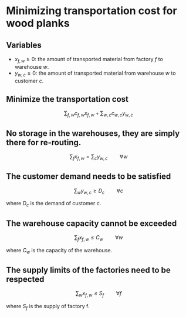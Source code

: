 # Minimizing transportation cost for wood planks

## Variables

- $x_{f,w} \geq 0$: the amount of transported material from factory $f$ to warehouse $w$.
- $y_{w,c} \geq 0$: the amount of transported material from warehouse $w$ to customer $c$.

## Minimize the transportation cost

$$\sum_{f,w} c_{f,w}x_{f,w} + \sum_{w,c} c_{w,c}y_{w,c}$$

## No storage in the warehouses, they are simply there for re-routing.

$$\sum_{f} x_{f,w} = \sum_{c} y_{w,c} \quad \quad \forall w$$

## The customer demand needs to be satisfied

$$\sum_w y_{w,c} \geq D_c \quad \quad \forall c$$

where $D_c$ is the demand of customer $c$.

## The warehouse capacity cannot be exceeded

$$\sum_f x_{f,w} \leq C_w \quad \quad \forall w$$

where $C_w$ is the capacity of the warehouse.

## The supply limits of the factories need to be respected

$$\sum_w x_{f,w} \leq S_f \quad \quad \forall f$$

where $S_f$ is the supply of factory f.